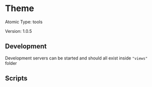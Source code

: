 # Theme

Atomic Type: tools

Version: 1.0.5

## Development

Development servers can be started and should all exist inside `"views"` folder

## Scripts

